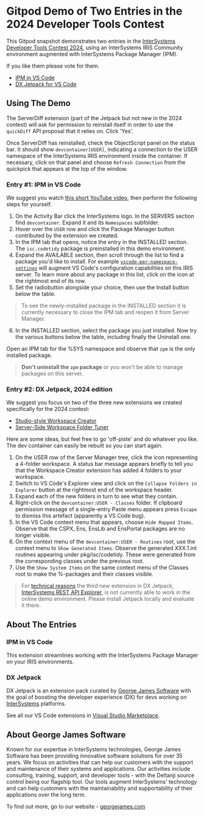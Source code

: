 # Gitpod Demo of Two Entries in the 2024 Developer Tools Contest

This Gitpod snapshot demonstrates two entries in the [InterSystems Developer Tools Contest 2024](https://openexchange.intersystems.com/contest/38), using an InterSystems IRIS Community environment augmented with InterSystems Package Manager (IPM).

 If you like them please vote for them.

 - [IPM in VS Code](https://openexchange.intersystems.com/contest/38#437)
 - [DX Jetpack for VS Code](https://openexchange.intersystems.com/contest/38#427)

## Using The Demo

The ServerDiff extension (part of the Jetpack but not new in the 2024 contest) will ask for permission to reinstall itself in order to use the `quickDiff` API proposal that it relies on. Click 'Yes'.

Once ServerDiff has reinstalled, check the ObjectScript panel on the status bar. It should show `devcontainer[USER]`, indicating a connection to the USER namespace of the InterSystems IRIS environment inside the container. If necessary, click on that panel and choose `Refresh Connection` from the quickpick that appears at the top of the window.

### Entry #1: IPM in VS Code

We suggest you watch [this short YouTube video](https://www.youtube.com/embed/w4w1oSRqoak), then perform the following steps for yourself.

1. On the Activity Bar click the InterSystems logo. In the SERVERS section find `devcontainer`. Expand it and its `Namespaces` subfolder.
2. Hover over the `USER` row and click the Package Manager button contributed by the extension we created.
3. In the IPM tab that opens, notice the entry in the INSTALLED section. The `isc.codetidy` package is preinstalled in this demo environment.
4. Expand the AVAILABLE section, then scroll through the list to find a package you'd like to install. For example [`vscode-per-namespace-settings`](https://openexchange.intersystems.com/package/vscode-per-namespace-settings) will augment VS Code's configuration capabilities on this IRIS server. To learn more about any package in this list, click on the icon at the rightmost end of its row.
5. Set the radiobutton alongside your choice, then use the Install button below the table.
> To see the newly-installed package in the INSTALLED section it is currently necessary to close the IPM tab and reopen it from Server Manager.
6. In the INSTALLED section, select the package you just installed. Now try the various buttons below the table, including finally the Uninstall one.

Open an IPM tab for the %SYS namespace and observe that `zpm` is the only installed package.
> **Don't uninstall the `zpm` package** or you won't be able to manage packages on this server.

### Entry #2: DX Jetpack, 2024 edition

 We suggest you focus on two of the three new extensions we created specifically for the 2024 contest:

- [Studio-style Workspace Creator](https://marketplace.visualstudio.com/items?itemName=georgejames.isfs-studio-style-workspace)
- [Server-Side Workspace Folder Tuner](https://marketplace.visualstudio.com/items?itemName=georgejames.isfs-root-tuner)

Here are some ideas, but feel free to go 'off-piste' and do whatever you like. The dev container can easily be rebuilt so you can start again.

1. On the USER row of the Server Manager tree, click the icon representing a 4-folder workspace. A status bar message appears briefly to tell you that the Workspace Creator extension has added 4 folders to your workspace.
2. Switch to VS Code's Explorer view and click on the `Collapse Folders in Explorer` button at the rightmost end of the workspace header.
3. Expand each of the new folders in turn to see what they contain.
4. Right-click on the `devcontainer:USER - Classes` folder. If clipboard permission message of a single-entry Paste menu appears press `Escape` to dismiss this artefact (apparently a VS Code bug).
5. In the VS Code context menu that appears, choose `Hide Mapped Items`. Observe that the CSPX, Ens, EnsLib and EnsPortal packages are no longer visible.
6. On the context menu of the `devcontainer:USER - Routines` root, use the context menu to `Show Generated Items`. Observe the generated XXX.1.int routines appearing under pkg/isc/codetidy. These were generated from the corresponding classes under the previous root.
7. Use the `Show System Items` on the same context menu of the Classes root to make the %-packages and their classes visible.

> For [technical reasons](https://github.com/gjsjohnmurray/iris-rest-api-explorer/issues/1) the third new extension in DX Jetpack, [InterSystems REST API Explorer](https://marketplace.visualstudio.com/items?itemName=georgejames.iris-rest-api-explorer), is not currently able to work in the online demo environment. Please install Jetpack locally and evaluate it there.

## About The Entries

### IPM in VS Code

This extension streamlines working with the InterSystems Package Manager on your IRIS environments.

### DX Jetpack

DX Jetpack is an extension pack curated by [George James Software](https://georgejames.com) with the goal of boosting the developer experience (DX) for devs working on [InterSystems](https://developer.intersystems.com) platforms.

See all our VS Code extensions in [Visual Studio Marketplace](https://marketplace.visualstudio.com/publishers/georgejames).

## About George James Software

Known for our expertise in InterSystems technologies, George James Software has been providing innovative software solutions for over 35 years. We focus on activities that can help our customers with the support and maintenance of their systems and applications. Our activities include consulting, training, support, and developer tools - with the Deltanji source control being our flagship tool. Our tools augment InterSystems' technology and can help customers with the maintainability and supportability of their applications over the long term. 

To find out more, go to our website - [georgejames.com](https://georgejames.com) 
